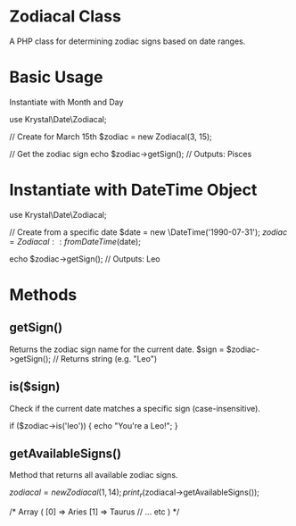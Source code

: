 Zodiacal Class
=====

A PHP class for determining zodiac signs based on date ranges.

# Basic Usage

Instantiate with Month and Day

use Krystal\Date\Zodiacal;

// Create for March 15th
$zodiac = new Zodiacal(3, 15); 

// Get the zodiac sign
echo $zodiac->getSign(); // Outputs: Pisces

# Instantiate with DateTime Object

use Krystal\Date\Zodiacal;

// Create from a specific date
$date = new \DateTime('1990-07-31');
$zodiac = Zodiacal::fromDateTime($date);

echo $zodiac->getSign(); // Outputs: Leo

# Methods

## getSign()

Returns the zodiac sign name for the current date.
$sign = $zodiac->getSign(); // Returns string (e.g. "Leo")

## is($sign)

Check if the current date matches a specific sign (case-insensitive).

if ($zodiac->is('leo')) {
    echo "You're a Leo!";
}

## getAvailableSigns()

Method that returns all available zodiac signs.

$zodiacal = new Zodiacal(1,14);
print_r($zodiacal->getAvailableSigns());

/*
Array
(
    [0] => Aries
    [1] => Taurus
    // ... etc
)
*/

